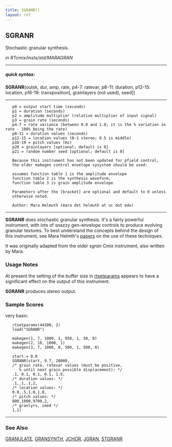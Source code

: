 ```yaml
---
title: SGRANR()
layout: ref
---
```


## SGRANR

Stochastic granular synthesis.

*in RTcmix/insts/std/MARAGRAN*  
  

-----

##### quick syntax:

**SGRANR**(outsk, dur, amp, rate, p4-7: ratevar, p8-11: duration,
p12-15: location, p16-19: transposition\[, grainlayers (not used),
seed\])

-----

  

``` 
   p0 = output start time (seconds)
   p1 = duration (seconds)
   p2 = amplitude multiplier (relative multiplier of input signal)
   p3 = grain rate (seconds)
   p4-7 = rate variance (between 0.0 and 1.0; it is the % variation in rate - 100% being the rate)
   p8-11 = duration values (seconds)
   p12-15 = location values (0-1 stereo; 0.5 is middle)
   p16-19 = pitch values (Hz)
   p20 = grainlayers [optional; default is 0]
   p21 = random number seed [optional; default is 0]

   Because this instrument has not been updated for pfield control,
   the older makegen control envelope sysystem should be used:

   assumes function table 1 is the amplitude envelope
   function table 2 is the synthesis waveform,
   function table 3 is grain amplitude envelope

   Parameters after the [bracket] are optional and default to 0 unless
   otherwise noted.

   Author: Mara Helmuth (mara dot helmuth at uc dot edu)
```

  

-----

  
**SGRANR** does stochastic granular synthesis. It's a fairly powerful
instrument, with lots of snazzy gen-envelope controls to produce
evolving granular textures. To best understand the concepts behind the
design of this instrument, see Mara Helmth's
[papers](http://ccm.uc.edu/music/cmt/events/computermusic/software) on
the use of these techniques.

It was originally adapted from the older *sgran* Cmix instrument, also
written by Mara.

### Usage Notes

At present the setting of the buffer size in
[rtsetparams](../scorefile/rtsetparams.html) appears to have a
significant effect on the output of this instrument.

**SGRANR** produces stereo output.

### Sample Scores

very basic:

``` 
   rtsetparams(44100, 2)
   load("SGRANR")

   makegen(1, 7, 1000, 1, 950, 1, 50, 0)
   makegen(2, 10, 1000, 1)
   makegen(3, 7, 1000, 0, 500, 1, 500, 0)

   start = 0.0
   SGRANR(start, 9.7, 20000, 
   /* grain rate, ratevar values (must be positive, 
      % until next grain possible displacement): */
   .1, 0.1, 0.1, 0.1, 1.0,
   /* duration values: */
   .1,.1,.1,2, 
   /* location values: */
   0.0,.5,1.0,1.0, 
   /* pitch values: */
   800,1000,9700,2,
   /* granlyrs, seed */
   1,1)
```

  

-----

### See Also

[GRANULATE](GRANULATE.html), [GRANSYNTH](GRANSYNTH.html),
[JCHOR](JCHOR.html), [JGRAN](JGRAN.html), [STGRANR](STGRANR.html)
